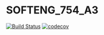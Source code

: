 # SOFTENG_754_A3


[![Build Status](https://travis-ci.com/mfrost433/SOFTENG_754_A3.svg?branch=master)](https://travis-ci.com/mfrost433/SOFTENG_754_A3)
[![codecov](https://codecov.io/gh/mfrost433/SOFTENG_754_A3/branch/master/graph/badge.svg)](https://codecov.io/gh/mfrost433/SOFTENG_754_A3)
